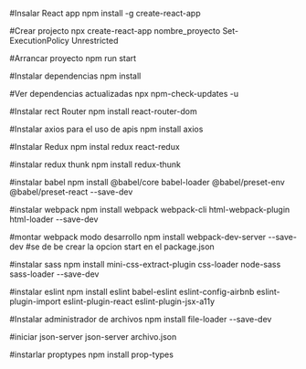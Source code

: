 #Insalar React app
npm install -g create-react-app

#Crear projecto
npx create-react-app nombre_proyecto
Set-ExecutionPolicy Unrestricted

#Arrancar proyecto
npm run start

#Instalar dependencias
npm install

#Ver dependencias actualizadas
npx npm-check-updates -u

#Instalar rect Router
npm install react-router-dom

#Instalar axios para el uso de apis
npm install axios

#Instalar Redux
npm instal redux react-redux

#instalar redux thunk
npm install redux-thunk

#instalar babel
npm install @babel/core babel-loader @babel/preset-env @babel/preset-react --save-dev

#instalar webpack
npm install webpack webpack-cli html-webpack-plugin html-loader --save-dev

#montar webpack modo desarrollo
npm install webpack-dev-server --save-dev
#se de be crear la opcion start en el package.json

#instalar sass
npm install mini-css-extract-plugin css-loader node-sass sass-loader --save-dev

#instalar eslint
npm install eslint babel-eslint eslint-config-airbnb eslint-plugin-import eslint-plugin-react eslint-plugin-jsx-a11y

#Instalar administrador de archivos
npm install file-loader --save-dev

#iniciar json-server
json-server archivo.json

#instarlar proptypes
npm install prop-types
